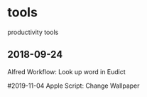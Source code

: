 # tools
productivity tools

## 2018-09-24 
Alfred Workflow: Look up word in Eudict

#2019-11-04
Apple Script: Change Wallpaper
